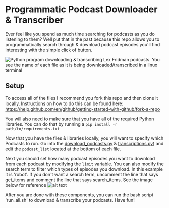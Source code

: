# Programmatic Podcast Downloader & Transcriber
Ever feel like you spend as much time searching for podcasts as you do listening to them? Well put that in the past because this repo allows you to programmatically search through & download podcast episodes you'll find interesting with the simple click of button.

![Python program downloading & transcribing Lex Fridman podcasts. You see the name of each file as it is being downloaded/transcribed in a linux terminal](./resources/kedr.gif)

## Setup

To access all of the files I recommend you fork this repo and then clone it locally. Instructions on how to do this can be found here: https://help.github.com/en/github/getting-started-with-github/fork-a-repo

You will also need to make sure that you have all of the required Python libraries. You can do that by running a 
```pip install -r path/to/requirements.txt```

Now that you have the files & libraries locally, you will want to specify which Podcasts to run. Go into the [download_podcasts.py](https://github.com/blessdog/Podcast-Curator/blob/main/podcast.py) & [transcriptions.py](https://github.com/blessdog/Podcast-Curator/blob/main/transcriptions.py)) and edit the ```podcast_list``` located at the bottom of each file. 


Next you should set how many podcast episodes you want to download from each podcast by modifying the ```limit``` variable. You can also modify the search term to filter which types of episodes you download. In this example it is 'robot'. If you don't want a search term, uncomment the line that says get_items and comment the line that says search_items. See the image below for reference
![alt text](./resources/code_sample.png)

After you are done with these components, you can run the bash script 'run_all.sh' to download & transcribe your podcasts. Have fun!
